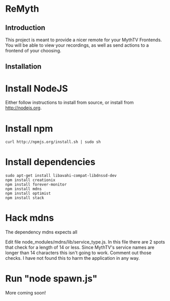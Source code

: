ReMyth
======

Introduction
------------

This project is meant to provide a nicer remote for your MythTV Frontends.  You will be able to view your recordings, as well as send actions to a frontend of your choosing.

Installation
------------
# Install NodeJS
  Either follow instructions to install from source, or install from http://nodejs.org.
# Install npm
    curl http://npmjs.org/install.sh | sudo sh
# Install dependencies
    sudo apt-get install libavahi-compat-libdnssd-dev
    npm install creationix
    npm install forever-monitor
    npm install mdns
    npm install optimist
    npm install stack
# Hack mdns
  The dependency mdns expects all 
  
  Edit file node_modules/mdns/lib/service_type.js.  In this file there are 2 spots that check for a length of 14 or less.  Since MythTV's service names are longer than 14 characters this isn't going to work.  Comment out those checks.  I have not found this to harm the application in any way.
# Run "node spawn.js"

More coming soon!